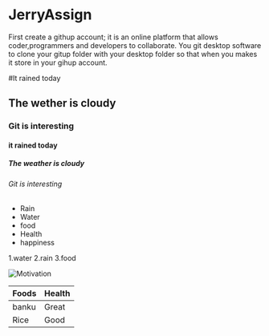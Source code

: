 # JerryAssign

First create a githup account; it is an online platform that allows coder,programmers and developers to collaborate. You git desktop software to clone your gitup folder with your desktop folder so that when you makes it store in your gihup account.

#It rained today
## The wether is cloudy
### Git is interesting
#### it rained today
##### The weather is cloudy
###### Git is interesting


* Rain
* Water
* food
* Health
* happiness

1.water 
2.rain
3.food

![Motivation](https://github.com/banyedeme/JerryAssign/blob/development/moti.png)

Foods | Health
------------ | -------------
banku | Great
Rice | Good
